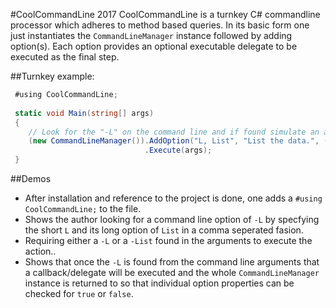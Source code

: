 #CoolCommandLine 2017
CoolCommandLine is a turnkey C# commandline processor which adheres to method based queries. In its basic form one just instantiates the `CommandLineManager` instance followed by adding option(s). Each option provides an optional executable delegate to be executed as the final step.

##Turnkey example: 

```C#
 #using CoolCommandLine;
    
 static void Main(string[] args)
 {
    // Look for the "-L" on the command line and if found simulate an action by writing the event out to the console. 
    (new CommandLineManager()).AddOption("L, List", "List the data.", (clm)=> Console.WriteLine($"Listing operation returned {clm.L} "))
                              .Execute(args);
 }
```
##Demos
 - After installation and reference to the project is done, one adds a `#using CoolCommandLine;` to the file.
 - Shows the author looking for a command line option of `-L` by specfying the short `L` and its long option of `List` in a comma seperated fasion. 
 - Requiring either a `-L` or a `-List` found in the arguments to execute the action..
 - Shows that once the `-L` is found from the command line arguments that a callback/delegate will be executed and the whole `CommandLineManager` instance is returned to so that  individual option properties can be checked for `true` or `false`.
